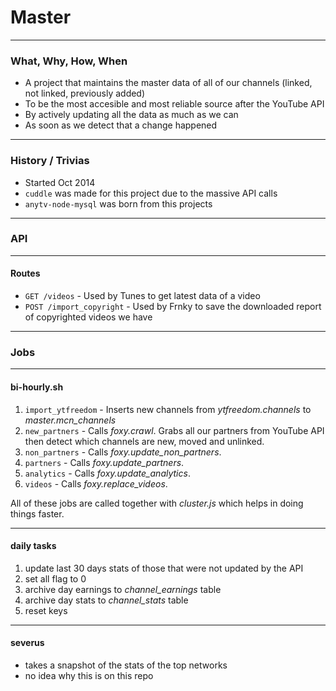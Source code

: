 # Master

---

### What, Why, How, When
- A project that maintains the master data of all of our channels (linked, not linked, previously added)
- To be the most accesible and most reliable source after the YouTube API
- By actively updating all the data as much as we can
- As soon as we detect that a change happened

---

### History / Trivias
- Started Oct 2014
- `cuddle` was made for this project due to the massive API calls
- `anytv-node-mysql` was born from this projects

---

### API

---

#### Routes

- `GET /videos` - Used by Tunes to get latest data of a video
- `POST /import_copyright` - Used by Frnky to save the downloaded report of copyrighted videos we have

---

### Jobs

---

#### bi-hourly.sh

1. `import_ytfreedom` - Inserts new channels from *ytfreedom.channels* to *master.mcn_channels*
2. `new_partners` - Calls *foxy.crawl*. Grabs all our partners from YouTube API then detect which channels are new, moved and unlinked.
3. `non_partners` - Calls *foxy.update_non_partners*.
4. `partners` - Calls *foxy.update_partners*.
5. `analytics` - Calls *foxy.update_analytics*.
6. `videos` - Calls *foxy.replace_videos*.

All of these jobs are called together with *cluster.js* which helps in doing things faster.

----

#### daily tasks

1. update last 30 days stats of those that were not updated by the API
2. set all flag to 0
3. archive day earnings to *channel_earnings* table
4. archive day stats to *channel_stats* table
5. reset keys

---

#### severus
- takes a snapshot of the stats of the top networks
- no idea why this is on this repo

